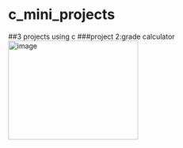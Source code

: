 # c_mini_projects
##3 projects using c
###project 2:grade calculator
<img width="262" height="200" alt="image" src="https://github.com/user-attachments/assets/dfaa9676-f4e9-4205-a735-3be437076679" />

